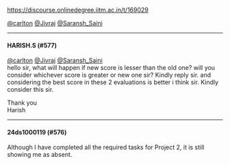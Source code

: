 https://discourse.onlinedegree.iitm.ac.in/t/169029

<a class="mention" href="/u/carlton">@carlton</a> <a class="mention" href="/u/jivraj">@Jivraj</a> <a class="mention" href="/u/saransh_saini">@Saransh_Saini</a></p><hr>

<h4>HARISH.S (#577)</h4>
<p><a class="mention" href="/u/carlton">@carlton</a> <a class="mention" href="/u/jivraj">@Jivraj</a> <a class="mention" href="/u/saransh_saini">@Saransh_Saini</a><br/>
hello sir, what will happen if new score is lesser than the old one? will you consider whichever score is greater or new one sir? Kindly reply sir. and considering the best score in these 2 evaluations is better i think sir. Kindly consider this sir.</p>
<p>Thank you<br/>
Harish</p><hr>

<h4>24ds1000119 (#576)</h4>
<p>Although I have completed all the required tasks for Project 2, it is still showing me as absent.
